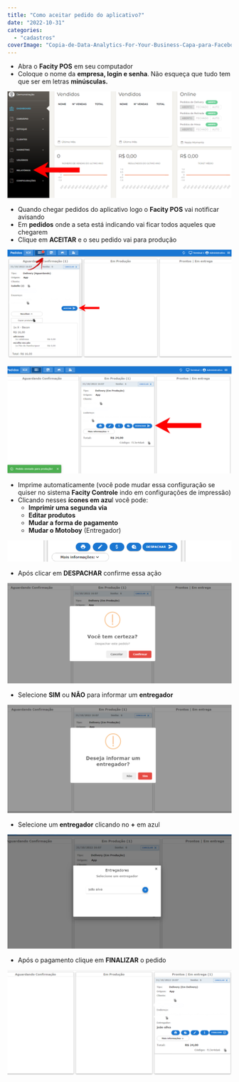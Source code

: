 ```yaml
---
title: "Como aceitar pedido do aplicativo?"
date: "2022-10-31"
categories: 
  - "cadastros"
coverImage: "Copia-de-Data-Analytics-For-Your-Business-Capa-para-Facebook-1640-×-724-px-32.png"
---
```


- Abra o **Facity POS** em seu computador
- Coloque o nome da **empresa, login e senha**. Não esqueça que tudo tem que ser em letras **minúsculas.**

![](images/image-62.png)

- Quando chegar pedidos do aplicativo logo o **Facity POS** vai notificar avisando
- Em **pedidos** onde a seta está indicando vai ficar todos aqueles que chegarem
- Clique em **ACEITAR** e o seu pedido vai para produção

![](images/2-1024x496.png)

![](images/4-1-1024x488.png)

- Imprime automaticamente (você pode mudar essa configuração se quiser no sistema **Facity Controle** indo em configurações de impressão)
- Clicando nesses **ícones em azu**l você pode:
    - **Imprimir uma segunda via**
    - **Editar produtos**
    - **Mudar a forma de pagamento**
    - **Mudar o Motoboy** (Entregador)

![](images/Captura-de-tela-2022-10-31-164258.png)

- Após clicar em **DESPACHAR** confirme essa ação

![](images/Captura-de-tela-2022-10-31-161001-1024x457.png)

- Selecione **SIM** ou **NÃO** para informar um **entregador**

![](images/Captura-de-tela-2022-10-31-161023-1024x494.png)

- Selecione um **entregador** clicando no **+** em azul

![](images/Captura-de-tela-2022-10-31-161045-1024x521.png)

- Após o pagamento clique em **FINALIZAR** o pedido

![](images/31_10_2022-17_52_21-1024x484.png)
